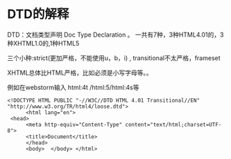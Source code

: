 # DTD的解释

DTD：文档类型声明 Doc Type Declaration 。 一共有7种，3种HTML4.01的，3种XHTML1.0的,1种HTML5

三个小种:strict\(更加严格，不能使用u，b，i\) , transitional不太严格，frameset

XHTML总体比HTML严格，比如必须是小写字母等。。

例如在webstorm输入 html:4t /html:5/html:4s等

```
<!DOCTYPE HTML PUBLIC "-//W3C//DTD HTML 4.01 Transitional//EN" "http://www.w3.org/TR/html4/loose.dtd"> 
      <html lang="en">
 <head> 
      <meta http-equiv="Content-Type" content="text/html;charset=UTF-8"> 
      <title>Document</title> 
      </head>
      <body>  </body> </html>
```



